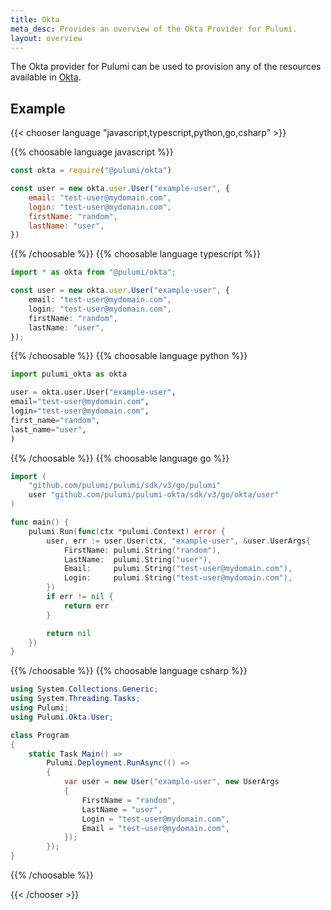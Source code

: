 ```yaml
---
title: Okta
meta_desc: Provides an overview of the Okta Provider for Pulumi.
layout: overview
---
```


The Okta provider for Pulumi can be used to provision any of the resources available in [Okta](https://www.okta.com/).

## Example

{{< chooser language "javascript,typescript,python,go,csharp" >}}

{{% choosable language javascript %}}

```javascript
const okta = require("@pulumi/okta")

const user = new okta.user.User("example-user", {
    email: "test-user@mydomain.com",
    login: "test-user@mydomain.com",
    firstName: "random",
    lastName: "user",
})
```

{{% /choosable %}}
{{% choosable language typescript %}}

```typescript
import * as okta from "@pulumi/okta";

const user = new okta.user.User("example-user", {
    email: "test-user@mydomain.com",
    login: "test-user@mydomain.com",
    firstName: "random",
    lastName: "user",
});
```

{{% /choosable %}}
{{% choosable language python %}}

```python
import pulumi_okta as okta

user = okta.user.User("example-user",
email="test-user@mydomain.com",
login="test-user@mydomain.com",
first_name="random",
last_name="user",
)
```

{{% /choosable %}}
{{% choosable language go %}}

```go
import (
	"github.com/pulumi/pulumi/sdk/v3/go/pulumi"
	user "github.com/pulumi/pulumi-okta/sdk/v3/go/okta/user"
)

func main() {
	pulumi.Run(func(ctx *pulumi.Context) error {
		user, err := user.User(ctx, "example-user", &user.UserArgs{
			FirstName: pulumi.String("random"),
			LastName:  pulumi.String("user"),
			Email:     pulumi.String("test-user@mydomain.com"),
			Login:     pulumi.String("test-user@mydomain.com"),
		})
		if err != nil {
			return err
		}

		return nil
	})
}
```

{{% /choosable %}}
{{% choosable language csharp %}}

```csharp
using System.Collections.Generic;
using System.Threading.Tasks;
using Pulumi;
using Pulumi.Okta.User;

class Program
{
    static Task Main() =>
        Pulumi.Deployment.RunAsync(() =>
        {
            var user = new User("example-user", new UserArgs
            {
                FirstName = "random",
                LastName = "user",
                Login = "test-user@mydomain.com",
                Email = "test-user@mydomain.com",
            });
        });
}
```

{{% /choosable %}}

{{< /chooser >}}
